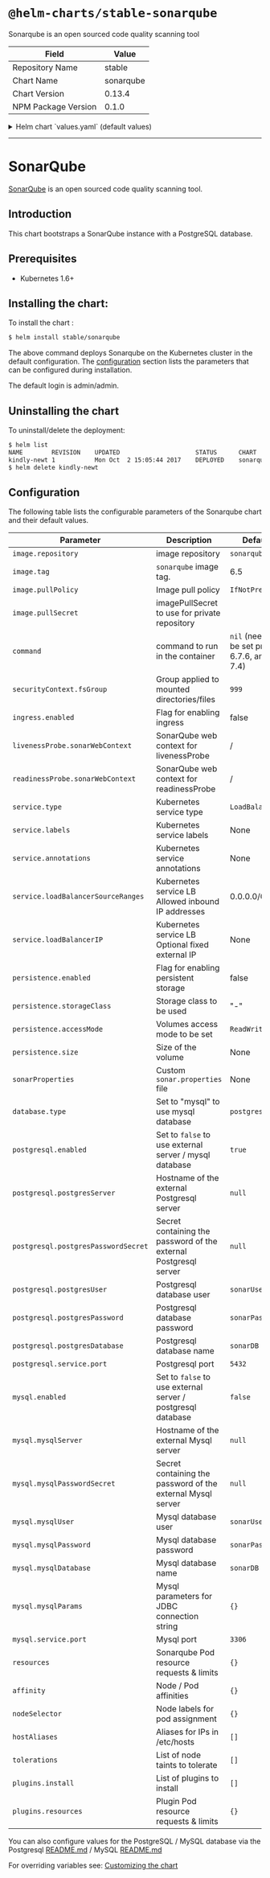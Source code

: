 # `@helm-charts/stable-sonarqube`

Sonarqube is an open sourced code quality scanning tool

| Field               | Value     |
| ------------------- | --------- |
| Repository Name     | stable    |
| Chart Name          | sonarqube |
| Chart Version       | 0.13.4    |
| NPM Package Version | 0.1.0     |

<details>

<summary>Helm chart `values.yaml` (default values)</summary>

```yaml
# Default values for sonarqube.
# This is a YAML-formatted file.
# Declare variables to be passed into your templates.
replicaCount: 1
image:
  repository: sonarqube
  tag: 7.4-community
  # If using a private repository, the name of the imagePullSecret to use
  # pullSecret: my-repo-secret

# Set security context for sonarqube pod
securityContext:
  fsGroup: 999

service:
  name: sonarqube
  type: LoadBalancer
  externalPort: 9000
  internalPort: 9000
  labels:
  annotations: {}
  # May be used in example for internal load balancing in GCP:
  # cloud.google.com/load-balancer-type: Internal
  loadBalancerSourceRanges:
    - 0.0.0.0/0
  # loadBalancerIP: 1.2.3.4
ingress:
  enabled: false
  # Used to create an Ingress record.
  hosts:
    - sonar.organization.com
  annotations: {}
  # kubernetes.io/ingress.class: nginx
  # kubernetes.io/tls-acme: "true"
  # This property allows for reports up to a certain size to be uploaded to SonarQube
  # nginx.ingress.kubernetes.io/proxy-body-size: "8m"
  tls: {}
  # Secrets must be manually created in the namespace.
  # - secretName: chart-example-tls
  #   hosts:
  #     - chart-example.local

# Affinity for pod assignment
# Ref: https://kubernetes.io/docs/concepts/configuration/assign-pod-node/#affinity-and-anti-affinity
affinity: {}

# Tolerations for pod assignment
# Ref: https://kubernetes.io/docs/concepts/configuration/taint-and-toleration/
tolerations: []

# Node labels for pod assignment
# Ref: https://kubernetes.io/docs/user-guide/node-selection/
nodeSelector: {}

# hostAliases allows the modification of the hosts file inside a container
hostAliases: []
# - ip: "192.168.1.10"
#   hostnames:
#   - "example.com"
#   - "www.example.com"

readinessProbe:
  initialDelaySeconds: 60
  periodSeconds: 30
  failureThreshold: 6
  sonarWebContext: /
livenessProbe:
  initialDelaySeconds: 60
  periodSeconds: 30
  sonarWebContext: /

# Set extra env variables. Like proxy settings.
extraEnv: {}

resources: {}
# We usually recommend not to specify default resources and to leave this as a conscious
# choice for the user. This also increases chances charts run on environments with little
# resources, such as Minikube. If you do want to specify resources, uncomment the following
# lines, adjust them as necessary, and remove the curly braces after 'resources:'.
# limits:
#  cpu: 100m
#  memory: 128Mi
# requests:
#  cpu: 100m
#  memory: 128Mi
persistence:
  enabled: false
  ## If defined, storageClassName: <storageClass>
  ## If set to "-", storageClassName: "", which disables dynamic provisioning
  ## If undefined (the default) or set to null, no storageClassName spec is
  ##   set, choosing the default provisioner.  (gp2 on AWS, standard on
  ##   GKE, AWS & OpenStack)
  ##
  # storageClass: "-"
  # accessMode: ReadWriteOnce
  # size: 10Gi

# List of plugins to install.
# For example:
# plugins:
#  install:
#    - "https://github.com/AmadeusITGroup/sonar-stash/releases/download/1.3.0/sonar-stash-plugin-1.3.0.jar"
#    - "https://github.com/SonarSource/sonar-ldap/releases/download/2.2-RC3/sonar-ldap-plugin-2.2.0.601.jar"
plugins:
  install: []
  resources: {}
  # We allow the plugins init container to have a separate resources declaration because
  # the initContainer does not take as much resources.

# A custom sonar.properties file can be provided using a multiline YAML string.
# For example:
# sonarProperties: |
#   sonar.forceAuthentication=true
#   sonar.security.realm=LDAP
#   ldap.url=ldaps://organization.com

## Configuration value to select database type
## Option to use "postgresql" or "mysql" database type, by default "postgresql" is chosen
## Set the "enable" field to true of the database type you select (if you want to use internal database) and false of the one you don't select
database:
  type: 'postgresql'

## Configuration values for postgresql dependency
## ref: https://github.com/kubernetes/charts/blob/master/stable/postgresql/README.md
postgresql:
  # Enable to deploy the PostgreSQL chart
  enabled: true
  # To use an external PostgreSQL instance, set enabled to false and uncomment
  # the line below:
  # postgresServer: ""
  # To use an external secret for the password for an external PostgreSQL
  # instance, set enabled to false and provide the name of the secret on the
  # line below:
  # postgresPasswordSecret: ""
  postgresUser: 'sonarUser'
  postgresPassword: 'sonarPass'
  postgresDatabase: 'sonarDB'
  # Specify the TCP port that PostgreSQL should use
  service:
    port: 5432

## Configuration values for the mysql dependency
## ref: https://github.com/kubernetes/charts/blob/master/stable/mysql/README.md
##
mysql:
  # Enable to deploy the mySQL chart
  enabled: false
  # To use an external mySQL instance, set enabled to false and uncomment
  # the line below:
  # mysqlServer: ""
  # To use an external secret for the password for an external mySQL instance,
  # set enabled to false and provide the name of the secret on the line below:
  # mysqlPasswordSecret: ""
  mysqlUser: 'sonarUser'
  mysqlPassword: 'sonarPass'
  mysqlDatabase: 'sonarDB'
  # mysqlParams:
  #   useSSL: "true"
  # Specify the TCP port that mySQL should use
  service:
    port: 3306
```

</details>

---

# SonarQube

[SonarQube](https://www.sonarqube.org/) is an open sourced code quality scanning tool.

## Introduction

This chart bootstraps a SonarQube instance with a PostgreSQL database.

## Prerequisites

- Kubernetes 1.6+

## Installing the chart:

To install the chart :

```bash
$ helm install stable/sonarqube
```

The above command deploys Sonarqube on the Kubernetes cluster in the default configuration. The [configuration](#configuration) section lists the parameters that can be configured during installation.

The default login is admin/admin.

## Uninstalling the chart

To uninstall/delete the deployment:

```bash
$ helm list
NAME       	REVISION	UPDATED                 	STATUS  	CHART          	NAMESPACE
kindly-newt	1       	Mon Oct  2 15:05:44 2017	DEPLOYED	sonarqube-0.1.0	default
$ helm delete kindly-newt
```

## Configuration

The following table lists the configurable parameters of the Sonarqube chart and their default values.

| Parameter                           | Description                                                      | Default                                        |
| ----------------------------------- | ---------------------------------------------------------------- | ---------------------------------------------- |
| `image.repository`                  | image repository                                                 | `sonarqube`                                    |
| `image.tag`                         | `sonarqube` image tag.                                           | 6.5                                            |
| `image.pullPolicy`                  | Image pull policy                                                | `IfNotPresent`                                 |
| `image.pullSecret`                  | imagePullSecret to use for private repository                    |                                                |
| `command`                           | command to run in the container                                  | `nil` (need to be set prior to 6.7.6, and 7.4) |
| `securityContext.fsGroup`           | Group applied to mounted directories/files                       | `999`                                          |
| `ingress.enabled`                   | Flag for enabling ingress                                        | false                                          |
| `livenessProbe.sonarWebContext`     | SonarQube web context for livenessProbe                          | /                                              |
| `readinessProbe.sonarWebContext`    | SonarQube web context for readinessProbe                         | /                                              |
| `service.type`                      | Kubernetes service type                                          | `LoadBalancer`                                 |
| `service.labels`                    | Kubernetes service labels                                        | None                                           |
| `service.annotations`               | Kubernetes service annotations                                   | None                                           |
| `service.loadBalancerSourceRanges`  | Kubernetes service LB Allowed inbound IP addresses               | 0.0.0.0/0                                      |
| `service.loadBalancerIP`            | Kubernetes service LB Optional fixed external IP                 | None                                           |
| `persistence.enabled`               | Flag for enabling persistent storage                             | false                                          |
| `persistence.storageClass`          | Storage class to be used                                         | "-"                                            |
| `persistence.accessMode`            | Volumes access mode to be set                                    | `ReadWriteOnce`                                |
| `persistence.size`                  | Size of the volume                                               | None                                           |
| `sonarProperties`                   | Custom `sonar.properties` file                                   | None                                           |
| `database.type`                     | Set to "mysql" to use mysql database                             | `postgresql`                                   |
| `postgresql.enabled`                | Set to `false` to use external server / mysql database           | `true`                                         |
| `postgresql.postgresServer`         | Hostname of the external Postgresql server                       | `null`                                         |
| `postgresql.postgresPasswordSecret` | Secret containing the password of the external Postgresql server | `null`                                         |
| `postgresql.postgresUser`           | Postgresql database user                                         | `sonarUser`                                    |
| `postgresql.postgresPassword`       | Postgresql database password                                     | `sonarPass`                                    |
| `postgresql.postgresDatabase`       | Postgresql database name                                         | `sonarDB`                                      |
| `postgresql.service.port`           | Postgresql port                                                  | `5432`                                         |
| `mysql.enabled`                     | Set to `false` to use external server / postgresql database      | `false`                                        |
| `mysql.mysqlServer`                 | Hostname of the external Mysql server                            | `null`                                         |
| `mysql.mysqlPasswordSecret`         | Secret containing the password of the external Mysql server      | `null`                                         |
| `mysql.mysqlUser`                   | Mysql database user                                              | `sonarUser`                                    |
| `mysql.mysqlPassword`               | Mysql database password                                          | `sonarPass`                                    |
| `mysql.mysqlDatabase`               | Mysql database name                                              | `sonarDB`                                      |
| `mysql.mysqlParams`                 | Mysql parameters for JDBC connection string                      | `{}`                                           |
| `mysql.service.port`                | Mysql port                                                       | `3306`                                         |
| `resources`                         | Sonarqube Pod resource requests & limits                         | `{}`                                           |
| `affinity`                          | Node / Pod affinities                                            | `{}`                                           |
| `nodeSelector`                      | Node labels for pod assignment                                   | `{}`                                           |
| `hostAliases`                       | Aliases for IPs in /etc/hosts                                    | `[]`                                           |
| `tolerations`                       | List of node taints to tolerate                                  | `[]`                                           |
| `plugins.install`                   | List of plugins to install                                       | `[]`                                           |
| `plugins.resources`                 | Plugin Pod resource requests & limits                            | `{}`                                           |

You can also configure values for the PostgreSQL / MySQL database via the Postgresql [README.md](https://github.com/kubernetes/charts/blob/master/stable/postgresql/README.md) / MySQL [README.md](https://github.com/kubernetes/charts/blob/master/stable/mysql/README.md)

For overriding variables see: [Customizing the chart](https://docs.helm.sh/using_helm/#customizing-the-chart-before-installing)
